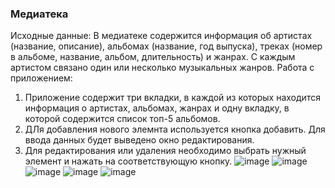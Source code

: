 ### Медиатека

Исходные данные:
В медиатеке содержится информация об артистах (название, описание),
альбомах (название, год выпуска), треках (номер в альбоме, название, альбом,
длительность) и жанрах. С каждым артистом связано один или несколько
музыкальных жанров. 
Работа с приложением:
1) Приложение содержит три вкладки, в каждой из которых находится информация о артистах, альбомах, жанрах и одну вкладку, в которой содержится список топ-5 альбомов.
2) ДЛя добавления нового элемнта используется кнопка добавить. Для ввода данных будет выведено окно редактирования.
3) Для редактирования или удаления необходимо выбрать нужный элемент и нажать на соответствующую кнопку. 
![image](https://github.com/stepandenisov/prom_prog/assets/71895635/dc83bc41-fd6c-447e-94cf-635058a667d4)
![image](https://github.com/stepandenisov/prom_prog/assets/71895635/5e07e4cd-d065-40f7-be9d-be255009b343)
![image](https://github.com/stepandenisov/prom_prog/assets/71895635/fbbdb6d5-019d-4b6a-a6aa-1b6a424c64b2)
![image](https://github.com/stepandenisov/prom_prog/assets/71895635/8c150eb8-8c43-4ead-a6f0-0504ef1e05ac)
![image](https://github.com/stepandenisov/prom_prog/assets/71895635/d3f726c6-2ea3-4071-8f23-413f753184c6)

